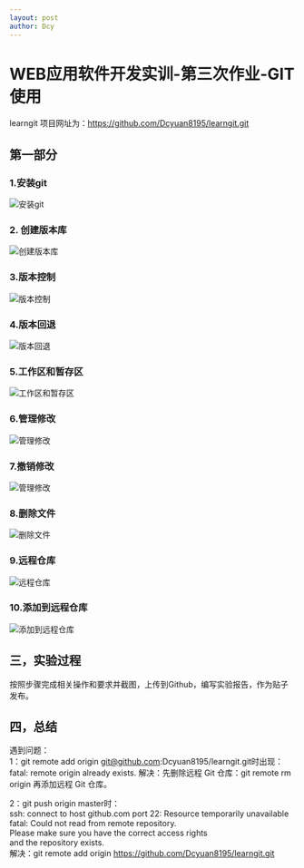 ```yaml
---
layout: post
author: Dcy
---
```


# WEB应用软件开发实训-第三次作业-GIT使用  

learngit 项目网址为：https://github.com/Dcyuan8195/learngit.git  

## 第一部分   

### 1.安装git
![安装git](https://raw.githubusercontent.com/Dcyuan8195/learngit/master/Three-1.png)
### 2. 创建版本库
![创建版本库](https://raw.githubusercontent.com/Dcyuan8195/learngit/master/Three-1.png)

### 3.版本控制
![版本控制](https://raw.githubusercontent.com/Dcyuan8195/learngit/master/Three-1.png)

### 4.版本回退
![版本回退](hhttps://raw.githubusercontent.com/Dcyuan8195/learngit/master/Three-4.png)

### 5.工作区和暂存区
![工作区和暂存区](https://raw.githubusercontent.com/Dcyuan8195/learngit/master/Three-5.png)

### 6.管理修改
![管理修改](https://raw.githubusercontent.com/Dcyuan8195/learngit/master/Three-6.png)

### 7.撤销修改
![管理修改](https://raw.githubusercontent.com/Dcyuan8195/learngit/master/Three-7.png)

### 8.删除文件
![删除文件](https://raw.githubusercontent.com/Dcyuan8195/learngit/master/Three-8.png)

### 9.远程仓库
![远程仓库](https://raw.githubusercontent.com/Dcyuan8195/learngit/master/Three-9.png)

### 10.添加到远程仓库
![添加到远程仓库](https://raw.githubusercontent.com/Dcyuan8195/learngit/master/Three-10.png)  

## 三，实验过程   
按照步骤完成相关操作和要求并截图，上传到Github，编写实验报告，作为贴子发布。  

## 四，总结 

遇到问题：  
1：git remote add origin git@github.com:Dcyuan8195/learngit.git时出现：
fatal: remote origin already exists.
解决：先删除远程 Git 仓库：git remote rm origin
再添加远程 Git 仓库。  

2：git push origin master时：  
ssh: connect to host github.com port 22: Resource temporarily unavailable  
fatal: Could not read from remote repository.  
Please make sure you have the correct access rights  
and the repository exists.  
解决：git remote add origin https://github.com/Dcyuan8195/learngit.git  


